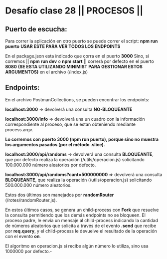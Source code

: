 # Desafío clase 28 || PROCESOS ||


## Puerto de escucha:

Para correr la aplicación en otro puerto se puede correr el script: 
**npm run puerto**
**USAR ESTE PARA VER TODOS LOS ENDPOINTS**

En el package.json esta indicado que corra en el puerto **3000**
Sino,  si corremos 
|| **npm run dev** o **npm start** ||
 correrá por defecto en el puerto **8080**
**(SE ESTA UTILIZANDO MINIMIST PARA GESTIONAR ESTOS ARGUMENTOS)**
en el archivo (/index.js)


## Endpoints:
En el archivo PostmanCollections, se pueden encontrar los endpoints:

**localhost:3000**  => devolverá una consulta **NO-BLOQUEANTE**

**localhost:3000/info**  => devolverá una un cuadro con la información correspondiente al proceso, que se estan obteniendo mediante process.argv.

**Lo corremos con puerto 3000 (npm run puerto), porque sino no muestra los argumentos pasados (por el método .slice).**

**localhost:3000/api/randoms**  => devolverá una consulta **BLOQUEANTE**, que por defecto realiza la operación (/utils/operacion.js) solicitando 100.000.000 número aleatorios por defecto.

**localhost:3000/api/randoms?cant=500000000**  => devolverá una consulta **BLOQUEANTE**, que realiza la operación (/utils/operacion.js) solicitando 500.000.000 número aleatorios.

Estos dos últimos son manejados por **randomRouter** (/rotes/randomRouter.js).

En estos últimos casos, se genera un child-process con **Fork** que resuelve la consulta permitiendo que los demás endpoints no se bloqueen.
El proceso padre, le envía un mensaje al child-process indicando la cantidad de números aleatorios que solicita a través de el evento **.send** que recibe por **req.query**, y el child-process le devuelve el resultado de la operación con el evento **on**.

El algoritmo en operacion.js si recibe algún número lo utiliza, sino usa 1000000 por defecto.-



